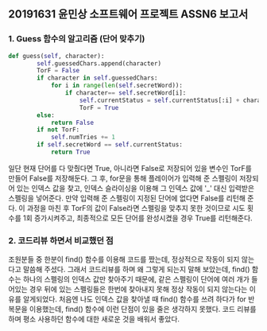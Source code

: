 ## 20191631 윤민상 소프트웨어 프로젝트 ASSN6 보고서

### 1. Guess 함수의 알고리즘 (단어 맞추기)

```python
def guess(self, character):
        self.guessedChars.append(character) 
        TorF = False
        if character in self.guessedChars: 
            for i in range(len(self.secretWord)):
                if character== self.secretWord[i]:
                    self.currentStatus = self.currentStatus[:i] + character + self.currentStatus[i+1:]
                    TorF = True
        else:
            return False
        if not TorF:
            self.numTries += 1
        if self.secretWord == self.currentStatus: 
            return True
```

일단 현재 단어를 다 맞췄다면 True, 아니라면 False로 저장되어 있을 변수인 TorF를 만들어 False를 저장해둔다. 그 후, for문을 통해 플레이어가 입력해 준 스펠링이 저장되어 있는 인덱스 값을 찾고, 인덱스 슬라이싱을 이용해 그 인덱스 값에 '_'  대신 입력받은 스펠링을 넣어준다. 만약 입력해 준 스펠링이 지정된 단어에 없다면 False를 리턴해 준다. 이 과정을 마친 후 TorF의 값이 False라면 스펠링을 맞추지 못한 것이므로 시도 횟수를 1회 증가시켜주고, 최종적으로 모든 단어를 완성시켰을 경우 True를 리턴해준다.

### 2. 코드리뷰 하면서 비교했던 점

조원분들 중 한분이 find() 함수를 이용해 코드를 짰는데, 정상적으로 작동이 되지 않는다고 말씀해 주셨다. 그래서 코드리뷰를 하며 왜 그렇게 되는지 말해 보았는데, find() 함수는 하나의 스펠링의 인덱스 값만 찾아주기 때문에, 같은 스펠링이 단어에 여러 개가 들어있는 경우 뒤에 있는 스펠링들은 한번에 찾아내지 못해 정상 작동이 되지 않는다는 이유를 알게되었다. 처음엔 나도 인덱스 값을 찾아낼 때 find() 함수를 쓰려 하다가 for 반복문을 이용했는데, find() 함수에 이런 단점이 있을 줄은 생각하지 못했다. 코드 리뷰를 하며 평소 사용하던 함수에 대한 새로운 것을 배워서 좋았다.

